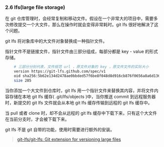 ### 2.6 lfs(large file storage)

在 git 仓库管理时，会经常复制和移动文件。假设在一个非常大的项目中，需要多次修改提交一个大文件，那么在操作时就会变得非常耗时。git lfs 很好地解决了这个问题。

git lfs 将对象库中的大文件对象替换成一种指针文件。

指针文件不是链接文件，指针文件由三部分组成，每部分都是 key - value 的形式存储。


```bash
    # 三部分分别代表，文件规范 url ，原文件对象的 key ，原文件文件的实际大小
    version https://git-lfs.github.com/spec/v1
    oid sha256:5b62e134d2478ae0bbded57f6be8f048d8d916cb876f0656a8a6d1363716d999
    size 285
```

当你添加一个大文件到仓库时，git lfs 用一个指针文件来替换其内容，并将文件内容存储在本地 git lfs 缓存( .git/lfs/objects )中，当你推送 commit 到远程服务器时，新提交的 git lfs 文件就会从本地 git lfs 缓存传输到远程的 git lfs 缓存中。

当 pull 或者 clone 时，却不会从远程的 git lfs 缓存中下载下来，只有这个大文件在当前分支时，才会被下载下来。

git lfs 不是 git 自带的功能，使用时需要进行额外的安装。

> [git-lfs/git-lfs: Git extension for versioning large files](https://github.com/git-lfs/git-lfs)
